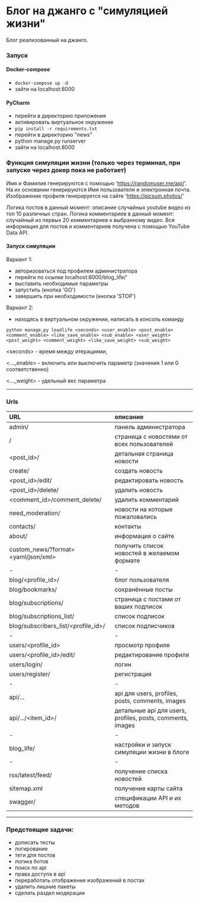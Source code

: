 # Блог на джанго с "симуляцией жизни"

Блог реализованный на джанго.

### Запуск
#### Docker-compose
- ```docker-compose up -d```
- зайти на localhost:8000

#### PyCharm
- перейти в директорию приложения
- активировать виртуальное окружение
- ```pip install -r requirements.txt```
- перейти в директорию "news"
- python manage.py runserver
- зайти на localhost:8000


### Функция симуляции жизни (только через терминал, при запуске через докер пока не работает)
Имя и Фамилия генерируются с помощью 'https://randomuser.me/api/'.
На их основании генерируются Имя пользователя и электронная почта.
Изображение профиля генерируется на сайте 'https://picsum.photos/'

Логика постов в данный момент: описание случайных youtube видео из топ 10 различных стран.
Логика комментариев в данный момент: случайный из первых 20 комментариев к выбранному видео.
Вся информация для постов и комментариев получена с помощью YouTube Data API.

#### Запуск симуляции
Вариант 1:
- авторизоваться под профилем администратора
- перейти по ссылке localhost:8000/blog_life/' 
- выставить необходимые параметры
- запустить (кнопка 'GO')
- завершить при необходимости (кнопка 'STOP')

Вариант 2:
- находясь в виртуальном окружении, написать в консоль команду
```
python manage.py loadlife <seconds> <user_enable> <post_enable> <comment_enable> <like_save_enable> <sub_enable> <user_weight> <post_weight> <comment_weight> <like_save_weight> <sub_weight>
```

<<fix>seconds> - время между итерациями,

<..._enable> - включить или выключить параметр (значения 1 или 0 соответственно)

<..._weight> - удельный вес параметра

---
  
### Urls
| URL                                 | описание                                                   |
|:------------------------------------|:-----------------------------------------------------------|
| admin/                              | панель администратора                                      |
| /                                   | страница с новостями от всех пользователей                 |
| <post_id>/                          | детальная страница новости                                 |
| create/                             | создать новость                                            |
| <post_id>/edit/                     | редактировать новость                                      |
| <post_id>/delete/                   | удалить новость                                            |
| <comment_id>/comment_delete/        | удалить комментарий                                        |
| need_moderation/                    | новости на которые пожаловались                            |
| contacts/                           | контакты                                                   |
| about/                              | информация о сайте                                         |
| custom_news/?format=<yaml/json/xml> | получить список новостей в желаемом формате                |
| -                                   | -                                                          |
| blog/<profile_id>/                  | блог пользователя                                          |
| blog/bookmarks/                     | сохранённые посты                                          |
| blog/subscriptions/                 | страница с постами от ваших подписок                       |
| blog/subscriptions_list/            | список подписок                                            |
| blog/subscribers_list/<profile_id>/ | список подписчиков                                         |
| -                                   | -                                                          |
| users/<profile_id>                  | просмотр профиля                                           |
| users/<profile_id>/edit/            | редактирование профиля                                     |
| users/login/                        | логин                                                      |
| users/register/                     | регистрация                                                |
| -                                   | -                                                          |
| api/...                             | api для users, profiles, posts, comments, images           |
| api/.../<item_id>/                  | детальные api для users, profiles, posts, comments, images |
| -                                   | -                                                          |
| blog_life/                          | настройки и запуск симуляции жизни в блоге                 |
| -                                   | -                                                          |
| rss/latest/feed/                    | получение списка новостей                                  |
| sitemap.xml                         | получение карты сайта                                      |
| swagger/                            | спецификации API и их методов                              |
----------------------------------------------------------------------------------------------------

### Предстоящие задачи:

- дописать тесты
- логирование
- теги для постов
- логика ботов
- поиск по api
- права доступа в api
- переработать отображение изображений в постах
- удалить лишние пакеты
- сделать раздел модерации
